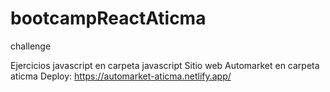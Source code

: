 # bootcampReactAticma
challenge

Ejercicios javascript en carpeta javascript
Sitio web Automarket en carpeta aticma
Deploy: https://automarket-aticma.netlify.app/

